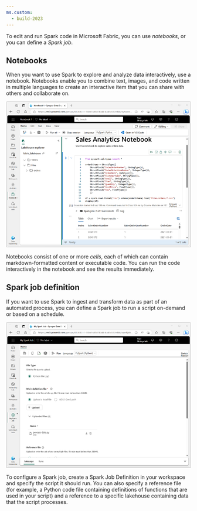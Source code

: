 ```yaml
---
ms.custom:
  - build-2023
---
```

To edit and run Spark code in Microsoft Fabric, you can use *notebooks*, or you can define a *Spark job*.

## Notebooks

When you want to use Spark to explore and analyze data interactively, use a notebook. Notebooks enable you to combine text, images, and code written in multiple languages to create an interactive item that you can share with others and collaborate on.

![Screenshot of a notebook in Microsoft Fabric.](../media/notebook.png)

Notebooks consist of one or more *cells*, each of which can contain markdown-formatted content or executable code. You can run the code interactively in the notebook and see the results immediately.

## Spark job definition

If you want to use Spark to ingest and transform data as part of an automated process, you can define a Spark job to run a script on-demand or based on a schedule.

![Screenshot of a Spark job definition in Microsoft Fabric.](../media/spark-job.png)

To configure a Spark job, create a Spark Job Definition in your workspace and specify the script it should run. You can also specify a reference file (for example, a Python code file containing definitions of functions that are used in your script) and a reference to a specific lakehouse containing data that the script processes.

